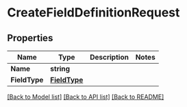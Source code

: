 # CreateFieldDefinitionRequest

## Properties

Name | Type | Description | Notes
------------ | ------------- | ------------- | -------------
**Name** | **string** |  |
**FieldType** | [**FieldType**](FieldType.md) |  |

[[Back to Model list]](../README.md#documentation-for-models) [[Back to API list]](../README.md#documentation-for-api-endpoints) [[Back to README]](../README.md)


